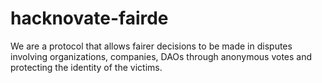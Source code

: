 # hacknovate-fairde
We are a protocol that allows fairer decisions to be made in disputes involving organizations, companies, DAOs through anonymous votes and protecting the identity of the victims.
